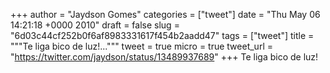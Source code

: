 
+++
author = "Jaydson Gomes"
categories = ["tweet"]
date = "Thu May 06 14:21:18 +0000 2010"
draft = false
slug = "6d03c44cf252b0f6af8983331617f454b2aadd47"
tags = ["tweet"]
title = """Te liga bico de luz!..."""
tweet = true
micro = true
tweet_url = "https://twitter.com/jaydson/status/13489937689"
+++
Te liga bico de luz!
